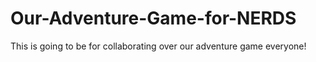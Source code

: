 # Our-Adventure-Game-for-NERDS
This is going to be for collaborating over our adventure game everyone!
